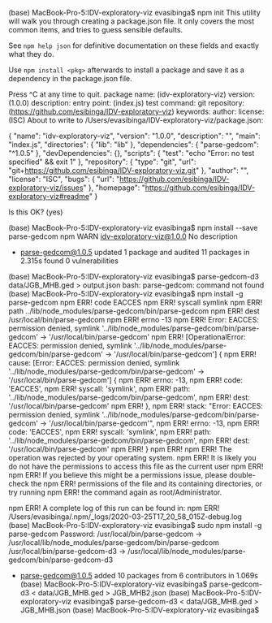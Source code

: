 (base) MacBook-Pro-5:IDV-exploratory-viz evasibinga$ npm init
This utility will walk you through creating a package.json file.
It only covers the most common items, and tries to guess sensible defaults.

See `npm help json` for definitive documentation on these fields
and exactly what they do.

Use `npm install <pkg>` afterwards to install a package and
save it as a dependency in the package.json file.

Press ^C at any time to quit.
package name: (idv-exploratory-viz) 
version: (1.0.0) 
description: 
entry point: (index.js) 
test command: 
git repository: (https://github.com/esibinga/IDV-exploratory-viz) 
keywords: 
author: 
license: (ISC) 
About to write to /Users/evasibinga/IDV-exploratory-viz/package.json:

{
  "name": "idv-exploratory-viz",
  "version": "1.0.0",
  "description": "",
  "main": "index.js",
  "directories": {
    "lib": "lib"
  },
  "dependencies": {
    "parse-gedcom": "^1.0.5"
  },
  "devDependencies": {},
  "scripts": {
    "test": "echo \"Error: no test specified\" && exit 1"
  },
  "repository": {
    "type": "git",
    "url": "git+https://github.com/esibinga/IDV-exploratory-viz.git"
  },
  "author": "",
  "license": "ISC",
  "bugs": {
    "url": "https://github.com/esibinga/IDV-exploratory-viz/issues"
  },
  "homepage": "https://github.com/esibinga/IDV-exploratory-viz#readme"
}


Is this OK? (yes) 

(base) MacBook-Pro-5:IDV-exploratory-viz evasibinga$ npm install --save parse-gedcom
npm WARN idv-exploratory-viz@1.0.0 No description

+ parse-gedcom@1.0.5
updated 1 package and audited 11 packages in 2.315s
found 0 vulnerabilities

(base) MacBook-Pro-5:IDV-exploratory-viz evasibinga$ parse-gedcom-d3 data/JGB_MHB.ged > output.json
bash: parse-gedcom: command not found
(base) MacBook-Pro-5:IDV-exploratory-viz evasibinga$ npm install -g parse-gedcom
npm ERR! code EACCES
npm ERR! syscall symlink
npm ERR! path ../lib/node_modules/parse-gedcom/bin/parse-gedcom
npm ERR! dest /usr/local/bin/parse-gedcom
npm ERR! errno -13
npm ERR! Error: EACCES: permission denied, symlink '../lib/node_modules/parse-gedcom/bin/parse-gedcom' -> '/usr/local/bin/parse-gedcom'
npm ERR!  [OperationalError: EACCES: permission denied, symlink '../lib/node_modules/parse-gedcom/bin/parse-gedcom' -> '/usr/local/bin/parse-gedcom'] {
npm ERR!   cause: [Error: EACCES: permission denied, symlink '../lib/node_modules/parse-gedcom/bin/parse-gedcom' -> '/usr/local/bin/parse-gedcom'] {
npm ERR!     errno: -13,
npm ERR!     code: 'EACCES',
npm ERR!     syscall: 'symlink',
npm ERR!     path: '../lib/node_modules/parse-gedcom/bin/parse-gedcom',
npm ERR!     dest: '/usr/local/bin/parse-gedcom'
npm ERR!   },
npm ERR!   stack: "Error: EACCES: permission denied, symlink '../lib/node_modules/parse-gedcom/bin/parse-gedcom' -> '/usr/local/bin/parse-gedcom'",
npm ERR!   errno: -13,
npm ERR!   code: 'EACCES',
npm ERR!   syscall: 'symlink',
npm ERR!   path: '../lib/node_modules/parse-gedcom/bin/parse-gedcom',
npm ERR!   dest: '/usr/local/bin/parse-gedcom'
npm ERR! }
npm ERR! 
npm ERR! The operation was rejected by your operating system.
npm ERR! It is likely you do not have the permissions to access this file as the current user
npm ERR! 
npm ERR! If you believe this might be a permissions issue, please double-check the
npm ERR! permissions of the file and its containing directories, or try running
npm ERR! the command again as root/Administrator.

npm ERR! A complete log of this run can be found in:
npm ERR!     /Users/evasibinga/.npm/_logs/2020-03-25T17_20_58_015Z-debug.log
(base) MacBook-Pro-5:IDV-exploratory-viz evasibinga$ sudo npm install -g parse-gedcom
Password:
/usr/local/bin/parse-gedcom -> /usr/local/lib/node_modules/parse-gedcom/bin/parse-gedcom
/usr/local/bin/parse-gedcom-d3 -> /usr/local/lib/node_modules/parse-gedcom/bin/parse-gedcom-d3
+ parse-gedcom@1.0.5
added 10 packages from 6 contributors in 1.069s
(base) MacBook-Pro-5:IDV-exploratory-viz evasibinga$ parse-gedcom-d3 < data/JGB_MHB.ged > JGB_MHB2.json
(base) MacBook-Pro-5:IDV-exploratory-viz evasibinga$ parse-gedcom-d3 < data/JGB_MHB.ged > JGB_MHB.json
(base) MacBook-Pro-5:IDV-exploratory-viz evasibinga$ 
